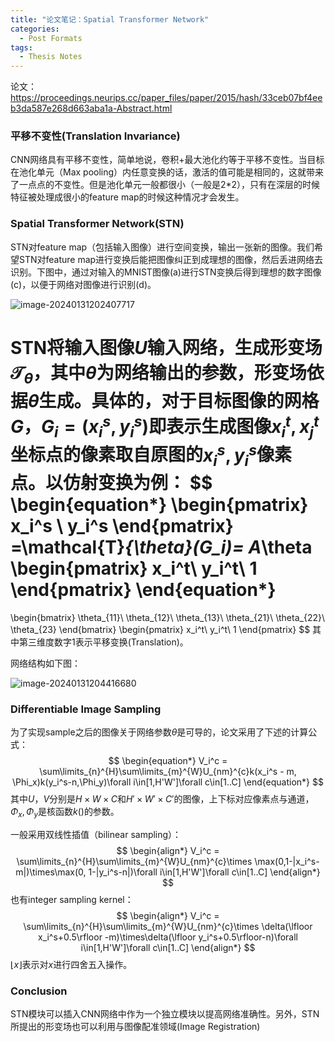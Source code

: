 ```yaml
---
title: "论文笔记：Spatial Transformer Network"
categories:
  - Post Formats
tags:
  - Thesis Notes
---
```






论文：https://proceedings.neurips.cc/paper_files/paper/2015/hash/33ceb07bf4eeb3da587e268d663aba1a-Abstract.html

### 平移不变性(Translation Invariance)

CNN网络具有平移不变性，简单地说，卷积+最大池化约等于平移不变性。当目标在池化单元（Max pooling）内任意变换的话，激活的值可能是相同的，这就带来了一点点的不变性。但是池化单元一般都很小（一般是2*2），只有在深层的时候特征被处理成很小的feature map的时候这种情况才会发生。

### Spatial Transformer Network(STN)

STN对feature map（包括输入图像）进行空间变换，输出一张新的图像。我们希望STN对feature map进行变换后能把图像纠正到成理想的图像，然后丢进网络去识别。下图中，通过对输入的MNIST图像(a)进行STN变换后得到理想的数字图像(c)，以便于网络对图像进行识别(d)。

![image-20240131202407717](C:\Users\wang_sj\AppData\Roaming\Typora\typora-user-images\image-20240131202407717.png)

STN将输入图像$U$输入网络，生成形变场$\mathcal{T}_{\theta}$，其中$\theta$为网络输出的参数，形变场依据$\theta$生成。具体的，对于目标图像的网格$G$，$G_i=(x_i^s,y_i^s)$即表示生成图像$x_i^t,x_j^t$坐标点的像素取自原图的$x_i^s,y_i^s$像素点。以仿射变换为例：
$$
\begin{equation*}
\begin{pmatrix}
x_i^s \\ y_i^s
\end{pmatrix}
=\mathcal{T}_{\theta}(G_i)=
A_\theta
\begin{pmatrix}
x_i^t\\ y_i^t\\ 1
\end{pmatrix}
\end{equation*}
=
\begin{bmatrix}
\theta_{11}\ \theta_{12}\ \theta_{13}\\
\theta_{21}\ \theta_{22}\ \theta_{23}
\end{bmatrix}
\begin{pmatrix}
x_i^t\\ y_i^t\\ 1
\end{pmatrix}
$$
其中第三维度数字$1$表示平移变换(Translation)。

网络结构如下图：

![image-20240131204416680](C:\Users\wang_sj\AppData\Roaming\Typora\typora-user-images\image-20240131204416680.png)

### Differentiable Image Sampling

为了实现sample之后的图像关于网络参数$\theta$是可导的，论文采用了下述的计算公式：
$$
\begin{equation*}
V_i^c = \sum\limits_{n}^{H}\sum\limits_{m}^{W}U_{nm}^{c}k(x_i^s - m, \Phi_x)k(y_i^s-n,\Phi_y)\forall i\in[1,H'W']\forall c\in[1..C]
\end{equation*}
$$
其中$U$，$V$分别是$H\times W\times C$和$H'\times W'\times C'$的图像，上下标对应像素点与通道，$\Phi_x,\Phi_y$是核函数$k()$的参数。

一般采用双线性插值（bilinear sampling）：
$$
\begin{align*}
V_i^c = \sum\limits_{n}^{H}\sum\limits_{m}^{W}U_{nm}^{c}\times \max(0,1-|x_i^s-m|)\times\max(0, 1-|y_i^s-n|)\forall i\in[1,H'W']\forall c\in[1..C]
\end{align*}
$$
也有integer sampling kernel：
$$
\begin{align*}
V_i^c = \sum\limits_{n}^{H}\sum\limits_{m}^{W}U_{nm}^{c}\times \delta(\lfloor x_i^s+0.5\rfloor -m)\times\delta(\lfloor y_i^s+0.5\rfloor-n)\forall i\in[1,H'W']\forall c\in[1..C]
\end{align*}
$$
$\lfloor x\rfloor$表示对$x$进行四舍五入操作。



### Conclusion

STN模块可以插入CNN网络中作为一个独立模块以提高网络准确性。另外，STN所提出的形变场也可以利用与图像配准领域(Image Registration)
